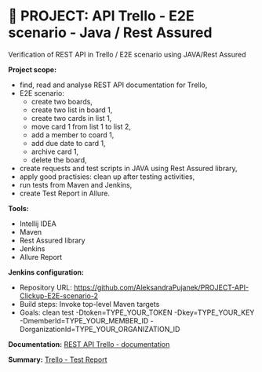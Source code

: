 # :file_folder: PROJECT: API Trello - E2E scenario - Java / Rest Assured
Verification of REST API in Trello / E2E scenario using JAVA/Rest Assured

**Project scope:**
- find, read and analyse REST API documentation for Trello,
- E2E scenario:
    - create two boards,
    - create two list in board 1,
    - create two cards in list 1,
    - move card 1 from list 1 to list 2,
    - add a member to coard 1,
    - add due date to card 1,
    - archive card 1,  
    - delete the board,
- create requests and test scripts in JAVA using Rest Assured library,
- apply good practisies: clean up after testing activities,
- run tests from Maven and Jenkins,
- create Test Report in Allure.

**Tools:**
- Intellij IDEA
- Maven
- Rest Assured library
- Jenkins
- Allure Report

**Jenkins configuration:**
- Repository URL: https://github.com/AleksandraPujanek/PROJECT-API-Clickup-E2E-scenario-2
- Build steps: Invoke top-level Maven targets
- Goals: clean test -Dtoken=TYPE_YOUR_TOKEN -Dkey=TYPE_YOUR_KEY -DmemberId=TYPE_YOUR_MEMBER_ID -DorganizationId=TYPE_YOUR_ORGANIZATION_ID

**Documentation:** [REST API Trello - documentation](https://developer.atlassian.com/cloud/trello/rest/api-group-actions/#api-group-actions)

**Summary:** [Trello - Test Report](https://drive.google.com/file/d/1IDqPa5oeFFC3cbYKoPzYdi5Bgwb4sywt/view?usp=drive_link)
